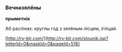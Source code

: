 ### Вечназялёны
**прыметнік**

Аб раслінах: круглы год з зялёным лісцем, ігліцай.

<a rel="author">[http://rv-blr.com/](http://rv-blr.com/slounik.jsp?letterId=0&maskId=0&pageId=518)</a>
